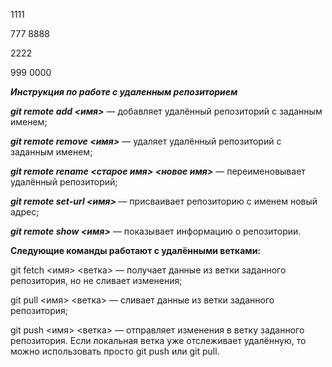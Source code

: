 1111

777 8888

2222

999 0000


___Инструкция по работе с удаленным репозиторием___

__*git remote add <имя>*__  — добавляет удалённый репозиторий с заданным именем;

__*git remote remove <имя>*__ — удаляет удалённый репозиторий с заданным именем;

__*git remote rename <старое имя> <новое имя>*__ — переименовывает удалённый репозиторий;

__*git remote set-url <имя> <url>*__ — присваивает репозиторию с именем новый адрес;

__*git remote show <имя>*__ — показывает информацию о репозитории.

****Следующие команды работают с удалёнными ветками:****

git fetch <имя> <ветка> — получает данные из ветки заданного репозитория, но не сливает изменения;

git pull <имя> <ветка> — сливает данные из ветки заданного репозитория;

git push <имя> <ветка> — отправляет изменения в ветку заданного репозитория. Если локальная ветка уже отслеживает удалённую, то можно использовать просто git push или git pull.
